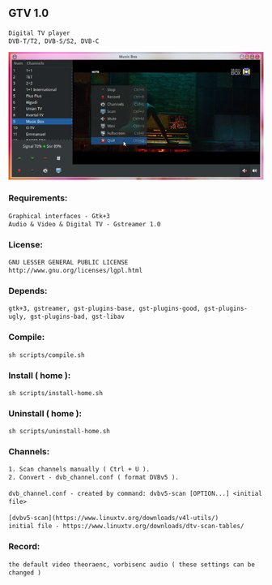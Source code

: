 ## GTV 1.0

	Digital TV player
	DVB-T/T2, DVB-S/S2, DVB-C


![alt text](screenshots.png "Preview")


### Requirements:
	Graphical interfaces - Gtk+3
	Audio & Video & Digital TV - Gstreamer 1.0

### License:
	GNU LESSER GENERAL PUBLIC LICENSE
	http://www.gnu.org/licenses/lgpl.html

### Depends:
	gtk+3, gstreamer, gst-plugins-base, gst-plugins-good, gst-plugins-ugly, gst-plugins-bad, gst-libav

### Compile:
	sh scripts/compile.sh
  
### Install ( home ):
  	sh scripts/install-home.sh

### Uninstall ( home ):
	sh scripts/uninstall-home.sh


### Channels:
	1. Scan channels manually ( Ctrl + U ).
	2. Convert - dvb_channel.conf ( format DVBv5 ).
	
	dvb_channel.conf - created by command: dvbv5-scan [OPTION...] <initial file>

	[dvbv5-scan](https://www.linuxtv.org/downloads/v4l-utils/)
	initial file - https://www.linuxtv.org/downloads/dtv-scan-tables/

### Record:
	the default video theoraenc, vorbisenc audio ( these settings can be changed )

